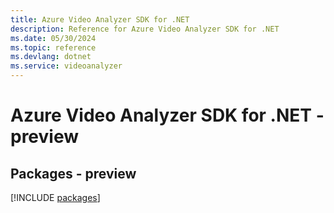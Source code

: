 ```yaml
---
title: Azure Video Analyzer SDK for .NET
description: Reference for Azure Video Analyzer SDK for .NET
ms.date: 05/30/2024
ms.topic: reference
ms.devlang: dotnet
ms.service: videoanalyzer
---
```

# Azure Video Analyzer SDK for .NET - preview
## Packages - preview
[!INCLUDE [packages](video-analyzer-index.md)]